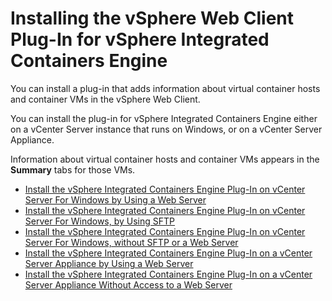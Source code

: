 # Installing the vSphere Web Client Plug-In for vSphere Integrated Containers Engine #

You can install a plug-in that adds information about virtual container hosts and container VMs in the vSphere Web Client.

You can install the plug-in for vSphere Integrated Containers Engine either on a vCenter Server instance that runs on Windows, or on a vCenter Server Appliance. 

Information about virtual container hosts and container VMs appears in the **Summary** tabs for those VMs.

* [Install the vSphere Integrated Containers Engine Plug-In on vCenter Server For Windows by Using a Web Server](plugin_vc_web.md)
* [Install the vSphere Integrated Containers Engine Plug-In on vCenter Server For Windows, by Using SFTP](plugin_vc_sftp.md)
* [Install the vSphere Integrated Containers Engine Plug-In on vCenter Server For Windows, without SFTP or a Web Server](plugin_vc_no_sftp_or_web.md)
* [Install the vSphere Integrated Containers Engine Plug-In on a vCenter Server Appliance by Using a Web Server](plugin_vcsa_web.md)
* [Install the vSphere Integrated Containers Engine Plug-In on a vCenter Server Appliance Without Access to a Web Server](plugin_vcsa_no_web.md)
